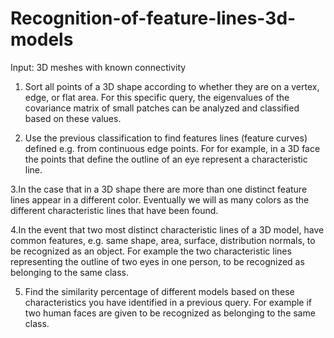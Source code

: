 # Recognition-of-feature-lines-3d-models
Input: 3D meshes with known connectivity
1. Sort all points of a 3D shape according to whether they are on a vertex, edge, or flat area.
For this specific query, the eigenvalues of the covariance matrix of small patches can be analyzed and classified based on these values.

2. Use the previous classification to find features
lines (feature curves) defined e.g. from continuous edge points. For
for example, in a 3D face the points that define the outline of an eye
represent a characteristic line.

3.In the case that in a 3D shape there are more than one distinct
feature lines appear in a different color. Eventually we will
as many colors as the different characteristic lines that have been found.

4.In the event that two most distinct characteristic lines of a 3D
model, have common features, e.g. same shape, area, surface, distribution
normals, to be recognized as an object. For example the two
characteristic lines representing the outline of two eyes in one
person, to be recognized as belonging to the same class.

5. Find the similarity percentage of different models based on these
characteristics you have identified in a previous query. For example if
two human faces are given to be recognized as belonging to the same class.
